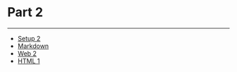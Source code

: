 # Part 2

---

* [Setup 2](../../modules/setup-2/README.md)
* [Markdown](../../modules/markdown/README.md)
* [Web 2](../../modules/web-2/README.md)
* [HTML 1](../../modules/html-1/README.md)
